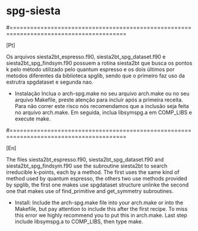 # spg-siesta

#========================================================================================

[Pt]

Os arquivos siesta2bt_espresso.f90, siesta2bt_spg_dataset.f90 e siesta2bt_spg_findsym.f90 possuem a rotina siesta2bt que busca os pontos k
pelo método utilizado pelo quantum espresso e os dois últimos por metodos diferentes da biblioteca spglib, sendo que o primeiro faz uso da estrutra
spgdataset e segunda nao.

- Instalação
Inclua o arch-spg.make no seu arquivo arch.make ou no seu arquivo Makefile, preste atenção para incluir após a primeira receita. Para não correr este risco nós recomendamos que a inclusão seja feita no arquivo arch.make. Em seguida, inclua libsymspg.a em COMP_LIBS e execute make.

#========================================================================================

[En]

The files siesta2bt_espresso.f90, siesta2bt_spg_dataset.f90 and siesta2bt_spg_findsym.f90 use the subroutine siesta2bt to search irreducible k-points, each by a method. The first uses the same kind of method used by quantum espresso, the others two use methods provided by spglib, the first one makes use spgdataset structure unlinke the second one that makes use of find_primitive and get_symmetry subroutines.


- Install:
Include the arch-spg.make file into your arch.make or into the Makefile, but pay attention to include this after the first recipe. To miss this error we highly recommend you to put this in arch.make. Last step include libsymspg.a to COMP_LIBS, then type make.

